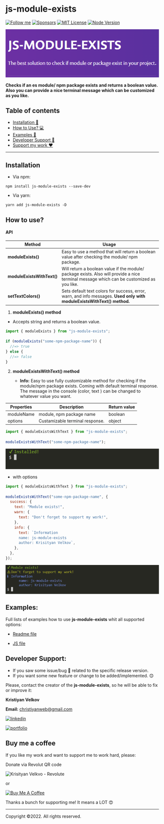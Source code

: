 # js-module-exists

[![Follow me](https://img.shields.io/badge/sponsors-99+-orange.svg)](https://github.com/christiyan14) [![Sponsors](https://img.shields.io/badge/Follow-150-blue?logo=github&style=social.svg)](https://github.com/christiyan14) [![MIT License](https://img.shields.io/badge/License-MIT-yellow.svg)](https://choosealicense.com/licenses/mit/) [![Node Version](https://img.shields.io/badge/node-%3E%3D%2016.16.0-brightgreen.svg)](https://nodejs.org/en/)

![JS-MODULE_EXISTS](readme-images/logo.png)

**Checks if an es module/ npm package exists and returns a boolean value.**
**Also you can provide a nice terminal message which can be customized as you like.**

## Table of contents

- [Installation 🦾](#installation)
- [How to Use? 💻](#how-to-use)
- [Examples 🚀](#examples)
- [Developer Support 🔗 ](#developer-support)
- [Support my work ❤️ ](#buy-me-a-coffee)

---

## Installation

- Via npm:

```code
npm install js-module-exists --save-dev

```

- Via yarn:

```code
yarn add js-module-exists -D

```

## How to use?

#### API

| Method                     | Usage                                                                                                                                     |
| -------------------------- | ----------------------------------------------------------------------------------------------------------------------------------------- |
| **moduleExists()**         | Еasy to use a method that will return a boolean value after checking the module/ npm package.                                             |
| **moduleExistsWithText()** | Will return a boolean value if the module/ package exists. Also will provide a nice terminal message which can be customized as you like. |
| **setTextColors()**        | Sets default text colors for success, error, warn, and info messages. **Used only with moduleExistsWithText() method.**                   |

1. **moduleExists() method**

- Accepts string and returns a boolean value.

```js
import { moduleExists } from "js-module-exists";

if (moduleExists("some-npm-package-name")) {
  //=> true
} else {
  //=> false
}
```

2. **moduleExistsWithText() method**

   - **Info:** Easy to use fully customizable method for checking if the module/npm package exists. Coming with default terminal response. The message in the console (color, text ) can be changed to whatever value you want.

| Properties | Description                     | Return value |
| ---------- | ------------------------------- | ------------ |
| moduleName | module, npm package name        | boolean      |
| options    | Custamizable terminal response. | object       |

```js
import { moduleExistsWithText } from "js-module-exists";

moduleExistsWithText("some-npm-package-name");
```

![JS-MODULE_EXISTS](readme-images/1.png)

- with options

```js
import { moduleExistsWithText } from "js-module-exists";

moduleExistsWithText("some-npm-package-name", {
  success: {
    text: "Module exists!",
    warn: {
      text: "Don't forget to support my work!",
    },
    info: {
      text: `Information
      name: js-module-exists
      author: Krisityan Velkov`,
    },
  },
});
```

![JS-MODULE_EXISTS](readme-images/2.png)

## Examples:

Full lists of examples how to use **js-module-exists** whit all supported options:

- [Readme file](https://github.com/christiyan14/js-module-exists/blob/main/examples/Examples.md)

- [JS file](https://github.com/christiyan14/js-module-exists/blob/main/examples/example.js)

## Developer Support:

- If you saw some issue/bug 🐛 related to the specific release version.
- If you want some new feature or change to be added/implemented. 😊

Please, contact the creator of the **js-module-exists**, so he will be able to fix or improve it:

**Kristiyan Velkov**

**Email:** christiyanweb@gmail.com

[![linkedin](https://img.shields.io/badge/linkedin-0A66C2?style=for-the-badge&logo=linkedin&logoColor=white)](https://www.linkedin.com/in/kristiyan-velkov-763130b3/)

[![portfolio](https://img.shields.io/badge/my_portfolio-000?style=for-the-badge&logo=ko-fi&logoColor=white)](https://github.com/christiyan14)

## Buy me a coffee

If you like my work and want to support me to work hard, please:

Donate via Revolut QR code

<img src="https://lh3.googleusercontent.com/fife/AAbDypABBbPRA0I4h4iuXix8vk4yk5mrKYkhbK3T4HBP-C4lye7eoqeYjzEEV4vrU1uM674iBUErnItuNhdQOdxHxOnfcP5iIwlv4fzlkUL6k5LrSpCehCo2EkBEg25_9OVRdlsSnvqfac_NFyTVaFv4UR4OyblbCqEguJEmdPABHzN_LUN-GctW2rWo6wL9LFg_8n9NndaTmAranTiy0Fzpsm5rU7qTTY1wS-G4JdvqNLETVr2HdizJNj-K-f5B0WqgsloIbgFq98Tc1-5u6FkaFgGI5_DvXDbDrqjMyXqqGG4Yk7A2sVApUWZJbHzjfxErcfWWjrZRebBpmIxdTpL3kUqH7f1_0xDOr8wwgJfmHP9MW-TmHaV0S5fyw-KPBro2Icc-9bMtjfqtHOJ3OFxKf4Ds8TG8050iSiPK7AwqhxyGlyufd6YUNGgTplf91CBoI3FmE9fsKdDJr2HMGz1n2Y7D-TDC7Jd_mTqWmN5RU-EMr76LQzcWnqJ08F4Xyo-XtBqSMZcBORf_Idadpe8QlapaF0FD2852ZFkg-AtmR9VA-dwyT3O6tIcP8comNcfoYLJgxAFAJefiup_ZlQVxUkHl_ULr0-jQxnTNWwQYfs4EaRAvJp-snXJtYurL9inTrb5oGtqnqtx1fydWA-UpyfZVefEE8q3UdXEuEameCxwaJgiRBqeX3wjXKeQnjyESB0KMFIMxJIy093oNqvaI9o6R2v20DfmAxGRUpnPQ49HR9nI3HGuNX5Z1OgEMTAqIES2Uj-XG9IBy9wYk=w1920-h912" width="200px" alt="Krisityan Velkvo - Revolute"/>

or

<a href="https://www.buymeacoffee.com/kristiyanvelkov" target="_blank"><img src="https://cdn.buymeacoffee.com/buttons/default-orange.png" alt="Buy Me A Coffee" height="41" width="174"></a>

Thanks a bunch for supporting me! It means a LOT 😍

---

Copyright ©️2022. All rights reserved.
